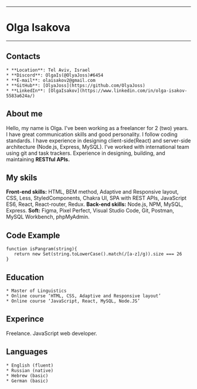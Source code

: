 *********
# Olga Isakova
*********
 ## Contacts
    * **Location**: Tel Aviv, Israel
    * **Discord**: OlgaIs(@OlyaJoss)#6454
    * **E-mail**: olaisakov2@gmail.com
    * **GitHub**: [OlyaJoss](https://github.com/OlyaJoss)
    * **LinkedIn**: [OlgaIsakov](https://www.linkedin.com/in/olga-isakov-5583a624a/)
## About me
Hello, my name is Olga. I've been working as a freelancer for 2 (two) years.
I have great communication skills and good personality. I follow coding standards. I have experience in designing client-side(React) and server-side architecture (Node.js, Express, MySQL). I’ve worked with international team using git and task trackers. Experience in designing, building, and maintaining **RESTful APIs.**

## My skils
**Front-end skills:**  HTML, BEM method, Adaptive and Responsive layout, CSS, Less, StyledComponents, Chakra UI, SPA with REST APIs, JavaScript ES6, React, React-router, Redux.
**Back-end skills:** Node.js, NPM, MySQL, Express.
**Soft:** Figma, Pixel Perfect, Visual Studio Code,  Git, Postman, MySQL Workbench, phpMyAdmin.

## Code Example
```
function isPangram(string){
   return new Set(string.toLowerCase().match(/[a-z]/g)).size === 26
}
```

## Education
    * Master of Linguistics
    * Online course ‘HTML, CSS, Adaptive and Responsive layout’
    * Online course ‘JavaScript, React, MySQL, Node.JS’

## Experince
Freelance. JavaScript web developer. 

## Languages
    * English (fluent)
    * Russian (native)
    * Hebrew (basic)
    * German (basic)